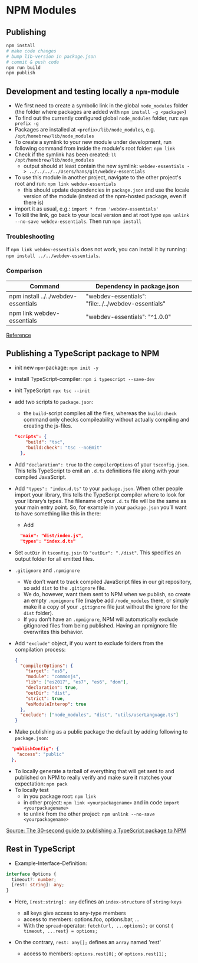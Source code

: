 # NPM Modules

## Publishing

```sh
npm install
# make code changes
# bump lib-version in package.json
# commit & push code
npm run build
npm publish
```

## Development and testing locally a `npm`-module

- We first need to create a symbolic link in the global `node_modules` folder (the folder where packages are added with `npm install -g <package>`)
- To find out the currently configured global `node_modules` folder, run: `npm prefix -g`
- Packages are installed at `<prefix>/lib/node_modules`, e.g. `/opt/homebrew/lib/node_modules`
- To create a symlink to your new module under development, run following command from inside the module's root folder: `npm link`
- Check if the symlink has been created: `ll /opt/homebrew/lib/node_modules`
  - output should at least contain the new symlink: `webdev-essentials -> ../../../../Users/hans/git/webdev-essentials`
- To use this module in another project, navigate to the other project's root and run: `npm link webdev-essentials`
  - this should update dependencies in `package.json` and use the locale version of the module (instead of the npm-hosted package, even if there is)
- import it as usual, e.g.: `import * from 'webdev-essentials'`
- To kill the link, go back to your local version and at root type `npm unlink --no-save webdev-essentials`. Then run `npm install`

### Troubleshooting

If `npm link webdev-essentials` does not work, you can install it by running: `npm install ../../webdev-essentials`.

### Comparison

| Command                             | Dependency in package.json                          |
| ----------------------------------- | --------------------------------------------------- |
| npm install ../../webdev-essentials | "webdev-essentials": "file:../../webdev-essentials" |
| npm link webdev-essentials          | "webdev-essentials": "^1.0.0"                       |

[Reference](https://benjaminwfox.com/blog/tech/why-isnt-npm-link-working)

## Publishing a TypeScript package to NPM

- init new `npm`-package: `npm init -y`
- install TypeScript-compiler: `npm i typescript --save-dev`
- init TypeScript: `npx tsc --init`
- add two scripts to `package.json`:

  - the `build`-script compiles all the files, whereas the `build:check` command only checks compileability without actually compiling and creating the js-files.

  ```json
  "scripts": {
      "build": "tsc",
      "build:check": "tsc --noEmit"
    },
  ```

- Add `"declaration": true` to the `compilerOptions` of your `tsconfig.json`. This tells TypeScript to emit an `.d.ts` definitions file along with your compiled JavaScript.
- Add `"types": "index.d.ts"` to your `package.json`. When other people import your library, this tells the TypeScript compiler where to look for your library’s types. The filename of your `.d.ts` file will be the same as your main entry point. So, for example in your `package.json` you’ll want to have something like this in there:

  - Add

  ```json
    "main": "dist/index.js",
    "types": "index.d.ts"
  ```

- Set `outDir` in `tsconfig.jsin` to `"outDir": "./dist"`. This specifies an output folder for all emitted files.
- `.gitignore` and `.npmignore`
  - We don’t want to track compiled JavaScript files in our git repository, so add `dist` to the `.gitignore` file.
  - We do, however, want them sent to NPM when we publish, so create an empty `.npmignore` file (maybe add `/node_modules` there, or simply make it a copy of your `.gitignore` file just without the ignore for the `dist` folder).
  - If you don’t have an `.npmignore`, NPM will automatically exclude gitignored files from being published. Having an npmignore file overwrites this behavior.
- Add `"exclude"` object, if you want to exclude folders from the compilation process:

  ```json
  {
    "compilerOptions": {
      "target": "es5",
      "module": "commonjs",
      "lib": ["es2017", "es7", "es6", "dom"],
      "declaration": true,
      "outDir": "dist",
      "strict": true,
      "esModuleInterop": true
    },
    "exclude": ["node_modules", "dist", "utils/userLanguage.ts"]
  }
  ```

- Make publishing as a public package the default by adding following to `package.json`:

```json
  "publishConfig": {
    "access": "public"
  },
```

- To locally generate a tarball of everything that will get sent to and published on NPM to really verify and make sure it matches your expectation: `npm pack`
- To locally test
  - in you package root: `npm link`
  - in other project: `npm link <yourpackagename>` and in code `import <yourpackagename>`
  - to unlink from the other project: `npm unlink --no-save <yourpackagename>`

[Source: The 30-second guide to publishing a TypeScript package to NPM](https://cameronnokes.com/blog/the-30-second-guide-to-publishing-a-typescript-package-to-npm/)

## Rest in TypeScript

- Example-Interface-Definition:

```ts
interface Options {
  timeout?: number;
  [rest: string]: any;
}
```

- Here, `[rest:string]: any` defines an `index-structure` of `string`-`keys`

  - all keys give access to any-type members
  - access to members: options.foo, options.bar, ...
  - With the `spread`-operator: `fetch(url, ...options);` or const `{ timeout, ...rest} = options;`

- On the contrary, `rest: any[];` defines an `array` named 'rest'
  - access to members: `options.rest[0];` or `options.rest[1];`
